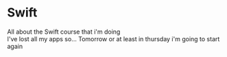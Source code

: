 # Swift
All about the Swift course that i'm doing  
I've lost all my apps so... Tomorrow or at least in thursday i'm going to start again
